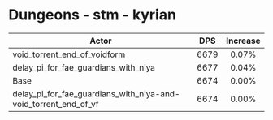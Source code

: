 # Dungeons - stm - kyrian
| Actor | DPS | Increase |
|---|:---:|:---:|
|void_torrent_end_of_voidform|6679|0.07%|
|delay_pi_for_fae_guardians_with_niya|6677|0.04%|
|Base|6674|0.00%|
|delay_pi_for_fae_guardians_with_niya-and-void_torrent_end_of_vf|6674|0.00%|
